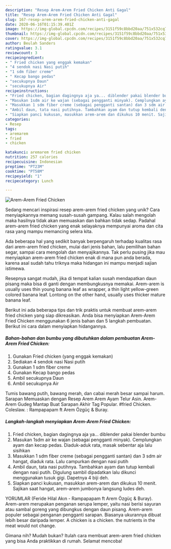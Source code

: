 ```yaml
---
description: "Resep Arem-Arem Fried Chicken Anti Gagal"
title: "Resep Arem-Arem Fried Chicken Anti Gagal"
slug: 167-resep-arem-arem-fried-chicken-anti-gagal
date: 2020-06-16T01:15:39.401Z
image: https://img-global.cpcdn.com/recipes/3151f59c8bbd20aa/751x532cq70/arem-arem-fried-chicken-foto-resep-utama.jpg
thumbnail: https://img-global.cpcdn.com/recipes/3151f59c8bbd20aa/751x532cq70/arem-arem-fried-chicken-foto-resep-utama.jpg
cover: https://img-global.cpcdn.com/recipes/3151f59c8bbd20aa/751x532cq70/arem-arem-fried-chicken-foto-resep-utama.jpg
author: Beulah Sanders
ratingvalue: 3.1
reviewcount: 3
recipeingredient:
- " Fried chicken yang enggak kemakan"
- "4 sendok nasi Nasi putih"
- "1 sdm fiber creme"
- " Kecap bango pedas"
- "secukupnya Daun"
- "secukupnya Air"
recipeinstructions:
- "Fried chicken, bagian dagingnya aja ya... diblender pakai blender bumbu"
- "Masukan 1sdm air ke wajan (sebagai pengganti minyak). Cemplungkan ayam dan kecap pedas. Diaduk-aduk rata, masak sebentar aja lalu sisihkan"
- "Masukkan 1 sdm fiber creme (sebagai pengganti santan) dan 3 sdm air hangat, diaduk rata. Lalu campurkan dengan nasi putih"
- "Ambil daun, tata nasi putihnya. Tambahkan ayam dan tutup kembali dengan nasi putih. Digulung sambil dipadatkan lalu dikunci menggunakan tusuk gigi. Dapetnya 4 biji deh."
- "Siapkan panci kukusan, masukkan arem-arem dan dikukus 10 menit. Sajikan saat hangat, arem-arem jumbonya langsung ludes deh."
categories:
- Resep
tags:
- aremarem
- fried
- chicken

katakunci: aremarem fried chicken 
nutrition: 257 calories
recipecuisine: Indonesian
preptime: "PT23M"
cooktime: "PT58M"
recipeyield: "1"
recipecategory: Lunch

---
```



![Arem-Arem Fried Chicken](https://img-global.cpcdn.com/recipes/3151f59c8bbd20aa/751x532cq70/arem-arem-fried-chicken-foto-resep-utama.jpg)

Sedang mencari inspirasi resep arem-arem fried chicken yang unik? Cara menyiapkannya memang susah-susah gampang. Kalau salah mengolah maka hasilnya tidak akan memuaskan dan bahkan tidak sedap. Padahal arem-arem fried chicken yang enak selayaknya mempunyai aroma dan cita rasa yang mampu memancing selera kita.

Ada beberapa hal yang sedikit banyak berpengaruh terhadap kualitas rasa dari arem-arem fried chicken, mulai dari jenis bahan, lalu pemilihan bahan segar, sampai cara mengolah dan menyajikannya. Tak perlu pusing jika mau menyiapkan arem-arem fried chicken enak di mana pun anda berada, karena asal sudah tahu triknya maka hidangan ini mampu menjadi sajian istimewa.

Resepnya sangat mudah, jika di tempat kalian susah mendapatkan daun pisang maka bisa di ganti dengan membungkusnya memakai. Arem-arem is usually uses thin young banana leaf as wrapper, a thin light yellow-green colored banana leaf. Lontong on the other hand, usually uses thicker mature banana leaf.


Berikut ini ada beberapa tips dan trik praktis untuk membuat arem-arem fried chicken yang siap dikreasikan. Anda bisa menyiapkan Arem-Arem Fried Chicken menggunakan 6 jenis bahan dan 5 langkah pembuatan. Berikut ini cara dalam menyiapkan hidangannya.

<!--inarticleads1-->

##### Bahan-bahan dan bumbu yang dibutuhkan dalam pembuatan Arem-Arem Fried Chicken:

1. Gunakan  Fried chicken (yang enggak kemakan)
1. Sediakan 4 sendok nasi Nasi putih
1. Gunakan 1 sdm fiber creme
1. Gunakan  Kecap bango pedas
1. Ambil secukupnya Daun
1. Ambil secukupnya Air


Tumis bawang putih, bawang merah, dan cabai merah besar sampai harum. Sarapan Memuaskan dengan Resep Arem Arem Ayam Telur Asin. Arem-Arem Gudeg Mantap Buat Sarapan Akhir Tag Popular. #fried Chicken. Coleslaw. : Rampapapam ft Arem Özgüç &amp; Buray. 

<!--inarticleads2-->

##### Langkah-langkah menyiapkan Arem-Arem Fried Chicken:

1. Fried chicken, bagian dagingnya aja ya... diblender pakai blender bumbu
1. Masukan 1sdm air ke wajan (sebagai pengganti minyak). Cemplungkan ayam dan kecap pedas. Diaduk-aduk rata, masak sebentar aja lalu sisihkan
1. Masukkan 1 sdm fiber creme (sebagai pengganti santan) dan 3 sdm air hangat, diaduk rata. Lalu campurkan dengan nasi putih
1. Ambil daun, tata nasi putihnya. Tambahkan ayam dan tutup kembali dengan nasi putih. Digulung sambil dipadatkan lalu dikunci menggunakan tusuk gigi. Dapetnya 4 biji deh.
1. Siapkan panci kukusan, masukkan arem-arem dan dikukus 10 menit. Sajikan saat hangat, arem-arem jumbonya langsung ludes deh.


YORUMLAR (Feride Hilal Akın - Rampapapam ft Arem Özgüç &amp; Buray). Arem-arem merupakan penganan serupa lemper, yaitu nasi berisi sayuran atau sambal goreng yang dibungkus dengan daun pisang. Arem-arem populer sebagai penganan pengganti sarapan. Biasanya ukurannya dibuat lebih besar daripada lemper. A chicken is a chicken. the nutrients in the meat would not change. 

Gimana nih? Mudah bukan? Itulah cara membuat arem-arem fried chicken yang bisa Anda praktikkan di rumah. Selamat mencoba!
